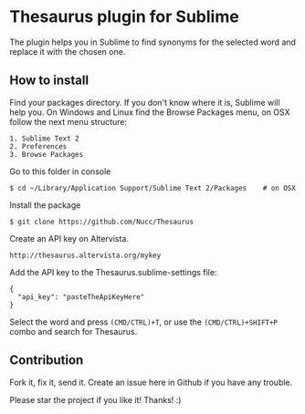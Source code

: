 Thesaurus plugin for Sublime
===

The plugin helps you in Sublime to find synonyms for the selected word and replace it with the chosen one.

How to install
---

  Find your packages directory. If you don't know where it is, Sublime will help you. On Windows and Linux find the Browse Packages menu, on OSX follow the next menu structure:

    1. Sublime Text 2
    2. Preferences
    3. Browse Packages


  Go to this folder in console

    $ cd ~/Library/Application Support/Sublime Text 2/Packages    # on OSX

  Install the package

    $ git clone https://github.com/Nucc/Thesaurus

  Create an API key on Altervista.

    http://thesaurus.altervista.org/mykey

  Add the API key to the Thesaurus.sublime-settings file:

    {
      "api_key": "pasteTheApiKeyHere"
    }

  Select the word and press <code>(CMD/CTRL)+T</code>, or use the <code>(CMD/CTRL)+SHIFT+P</code> combo and search for Thesaurus.

Contribution
---

Fork it, fix it, send it. Create an issue here in Github if you have any trouble.

Please star the project if you like it! Thanks! :)
